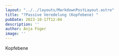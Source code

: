 ```yaml
---
layout: "../../layouts/MarkdownPostLayout.astro"
title: "?Passive Veredelung (Kopfebene) "
pubDate: 2023-10-17T12:04
description: ''
author: Anja Füger
image: ''
---
```


Kopfebene